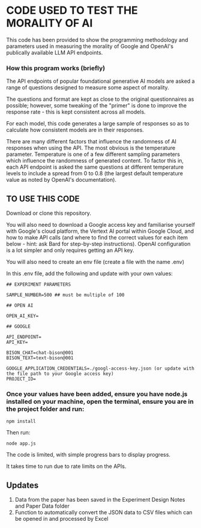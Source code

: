 # CODE USED TO TEST THE MORALITY OF AI

This code has been provided to show the programming methodology and parameters
used in measuring the morality of Google and OpenAI's publically available LLM
API endpoints.

### How this program works (briefly)

The API endpoints of popular foundational generative AI models are asked a range
of questions designed to measure some aspect of morality.

The questions and format are kept as close to the original questionnaires as
possible; however, some tweaking of the "primer" is done to improve the response
rate - this is kept consistent across all models.

For each model, this code generates a large sample of responses so as to
calculate how consistent models are in their responses.

There are many different factors that influence the randomness of AI responses
when using the API. The most obvious is the temperature parameter. Temperature
is one of a few different sampling parameters which influence the randomness of
generated content. To factor this in, each API endpoint is asked the same
questions at different temperature levels to include a spread from 0 to 0.8 (the
largest default temperature value as noted by OpenAI's documentation).

## TO USE THIS CODE

Download or clone this repository.

You will also need to download a Google access key and familiarise yourself with
Google's cloud platform, the Vertext AI portal within Google Cloud, and how to
make API calls (and where to find the correct values for each item below - hint:
ask Bard for step-by-step instructions). OpenAI configuration is a lot simpler
and only requires getting an API key.

You will also need to create an env file (create a file with the name .env)

In this .env file, add the following and update with your own values:

```
## EXPERIMENT PARAMETERS

SAMPLE_NUMBER=500 ## must be multiple of 100

## OPEN AI

OPEN_AI_KEY=

## GOOGLE

API_ENDPOINT=
API_KEY=

BISON_CHAT=chat-bison@001
BISON_TEXT=text-bison@001

GOOGLE_APPLICATION_CREDENTIALS=./googl-access-key.json (or update with the file path to your Google access key)
PROJECT_ID=

```

### Once your values have been added, ensure you have node.js installed on your machine, open the terminal, ensure you are in the project folder and run:

```
npm install
```

Then run:

```
node app.js
```

The code is limited, with simple progress bars to display progress.

It takes time to run due to rate limits on the APIs.

## Updates

1. Data from the paper has been saved in the Experiment Design Notes and Paper
   Data folder
2. Function to automatically convert the JSON data to CSV files which can be
   opened in and processed by Excel
